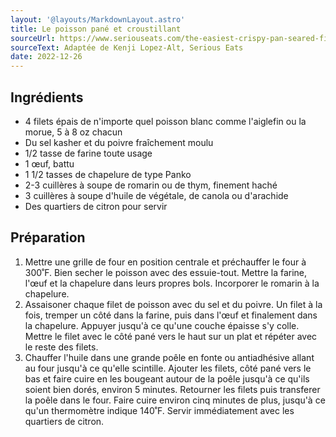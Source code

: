 ```yaml
---
layout: '@layouts/MarkdownLayout.astro'
title: Le poisson pané et croustillant
sourceUrl: https://www.seriouseats.com/the-easiest-crispy-pan-seared-fish-food-lab-recipe
sourceText: Adaptée de Kenji Lopez-Alt, Serious Eats
date: 2022-12-26
---
```


## Ingrédients

- 4 filets épais de n'importe quel poisson blanc comme l'aiglefin ou la morue, 5 à 8 oz chacun
- Du sel kasher et du poivre fraîchement moulu
- 1/2 tasse de farine toute usage
- 1 œuf, battu
- 1 1/2 tasses de chapelure de type Panko
- 2-3 cuillères à soupe de romarin ou de thym, finement haché
- 3 cuillères à soupe d'huile de végétale, de canola ou d'arachide
- Des quartiers de citron pour servir

## Préparation

1. Mettre une grille de four en position centrale et préchauffer le four à 300˚F. Bien secher le poisson avec des essuie-tout. Mettre la farine, l'œuf et la chapelure dans leurs propres bols. Incorporer le romarin à la chapelure.
2. Assaisoner chaque filet de poisson avec du sel et du poivre. Un filet à la fois, tremper un côté dans la farine, puis dans l'œuf et finalement dans la chapelure. Appuyer jusqu'à ce qu'une couche épaisse s'y colle. Mettre le filet avec le côté pané vers le haut sur un plat et répéter avec le reste des filets.
3. Chauffer l'huile dans une grande poêle en fonte ou antiadhésive allant au four jusqu'à ce qu'elle scintille. Ajouter les filets, côté pané vers le bas et faire cuire en les bougeant autour de la poêle jusqu'à ce qu'ils soient bien dorés, environ 5 minutes. Retourner les filets puis transferer la poêle dans le four. Faire cuire environ cinq minutes de plus, jusqu'à ce qu'un thermomètre indique 140˚F. Servir immédiatement avec les quartiers de citron.
